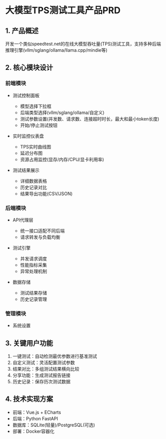 # 大模型TPS测试工具产品PRD

## 1. 产品概述

开发一个类似speedtest.net的在线大模型吞吐量(TPS)测试工具，支持多种后端推理引擎(vllm/sglang/ollama/llama.cpp/mindie等)

## 2. 核心模块设计

### 前端模块

- 测试控制面板

  - 模型选择下拉框
  - 后端类型选择(vllm/sglang/ollama/自定义)
  - 测试参数设置(并发数、请求数、连接超时时长，最大和最小token长度)
  - 开始/停止测试按钮

- 实时监控仪表盘

  - TPS实时曲线图
  - 延迟分布图
  - 资源占用监控(显存/内存/CPU/显卡利用率)

- 测试结果展示

  - 详细数据表格
  - 历史记录对比
  - 结果导出功能(CSV/JSON)

### 后端模块

- API代理层

  - 统一接口适配不同后端
  - 请求转发与负载均衡

- 测试引擎

  - 并发请求调度
  - 性能指标采集
  - 异常处理机制

- 数据存储

  - 测试结果存储
  - 历史记录管理

### 管理模块
- 系统设置

## 3. 关键用户功能

1. 一键测试：自动检测最优参数进行基准测试
2. 自定义测试：灵活配置测试参数
3. 结果对比：多组测试结果横向比较
4. 分享功能：生成测试报告链接
5. 历史记录：保存历次测试数据

## 4. 技术实现方案

- 前端：Vue.js + ECharts
- 后端：Python FastAPI
- 数据库：SQLite(轻量)/PostgreSQL(可选)
- 部署：Docker容器化
